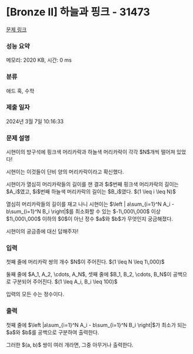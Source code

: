 # [Bronze II] 하늘과 핑크 - 31473 

[문제 링크](https://www.acmicpc.net/problem/31473) 

### 성능 요약

메모리: 2020 KB, 시간: 0 ms

### 분류

애드 혹, 수학

### 제출 일자

2024년 3월 7일 10:16:33

### 문제 설명

<p>시현이의 방구석에 핑크색 머리카락과 하늘색 머리카락이 각각 $N$개씩 떨어져 있었다!</p>

<p>시현이는 이것들이 단비 양의 머리카락이라고 확신했다.</p>

<p>시현이가 열심히 머리카락들의 길이를 잰 결과 $i$번째 핑크색 머리카락의 길이는 $A_i$였고, $i$번째 하늘색 머리카락의 길이는 $B_i$였다. $(1 \leq i \leq N)$</p>

<p>열심히 머리카락들의 길이를 재고 나니 시현이는 $\left | a\sum_{i=1}^N A_i - b\sum_{i=1}^N B_i \right|$를 최소화할 수 있는 $-1\,000\,000$ 이상 $1\,000\,000$ 이하의 $0$이 아닌 정수 $a$와 $b$가 무엇인지 궁금해졌다.</p>

<p>시현이의 궁금증에 대신 답해주자!</p>

### 입력 

 <p>첫째 줄에 머리카락 쌍의 개수 $N$이 주어진다. $(1 \leq N \leq 1\,000)$</p>

<p>둘째 줄에 $A_1, A_2, \cdots, A_N$, 셋째 줄에 $B_1, B_2, \cdots, B_N$이 공백으로 구분되어 주어진다. $(1 \leq A_i, B_i \leq 100)$</p>

<p>입력의 모든 수는 정수이다.</p>

### 출력 

 <p>첫째 줄에 $\left |a\sum_{i=1}^N A_i - b\sum_{i=1}^N B_i \right|$가 최소가 되는 $a$와 $b$를 공백으로 구분하여 출력한다.</p>

<p>그러한 $(a, b)$ 쌍이 여러 개라면, 그중 아무거나 출력한다.</p>


